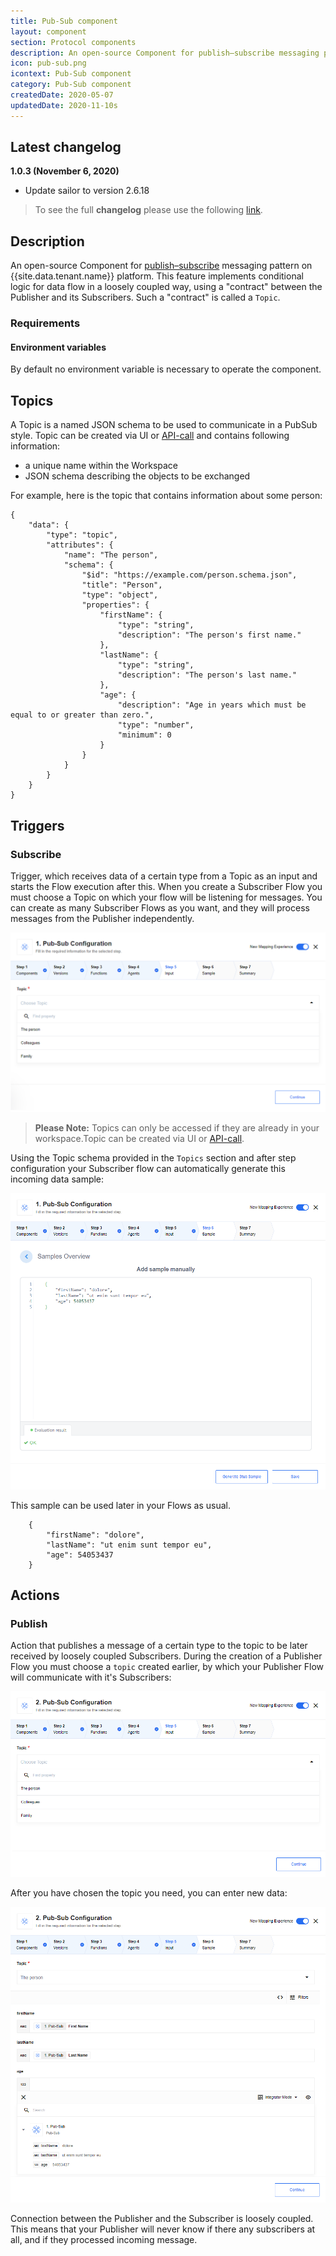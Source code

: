 ```yaml
---
title: Pub-Sub component
layout: component
section: Protocol components
description: An open-source Component for publish–subscribe messaging pattern on platform.
icon: pub-sub.png
icontext: Pub-Sub component
category: Pub-Sub component
createdDate: 2020-05-07
updatedDate: 2020-11-10s
---
```


## Latest changelog

**1.0.3 (November 6, 2020)**

* Update sailor to version 2.6.18

> To see the full **changelog** please use the following [link](changelog).

## Description

An open-source Component for [publish–subscribe](https://en.wikipedia.org/wiki/Publish-subscribe_pattern) messaging pattern on {{site.data.tenant.name}} platform.
This feature implements conditional logic for data flow in a loosely coupled way, using a "contract" between the Publisher and its Subscribers. Such a "contract" is called a `Topic`.

### Requirements

#### Environment variables

By default no environment variable is necessary to operate the component.

## Topics

A Topic is a named JSON schema to be used to communicate in a PubSub style.
Topic can be created via UI or [API-call](https://api.elastic.io/docs/v2/#pub/sub-topics) and contains following information:
- a unique name within the Workspace
- JSON schema describing the objects to be exchanged

For example, here is the topic that contains information about some person:

```
{
    "data": {
        "type": "topic",
        "attributes": {
            "name": "The person",
            "schema": {
                "$id": "https://example.com/person.schema.json",
                "title": "Person",
                "type": "object",
                "properties": {
                    "firstName": {
                        "type": "string",
                        "description": "The person's first name."
                    },
                    "lastName": {
                        "type": "string",
                        "description": "The person's last name."
                    },
                    "age": {
                        "description": "Age in years which must be equal to or greater than zero.",
                        "type": "number",
                        "minimum": 0
                    }
                }
            }
        }
    }
}
```

## Triggers

### Subscribe

Trigger, which receives data of a certain type from a Topic as an input and starts the Flow execution after this.
When you create a Subscriber Flow you must choose a Topic on which your flow will be listening for messages.
You can create as many Subscriber Flows as you want, and they will process messages from the Publisher independently.

![Trigger input](img/trigger-input.png)

>**Please Note:** Topics can only be accessed if they are already in your workspace.Topic can be created via UI or [API-call](https://api.elastic.io/docs/v2/#pub/sub-topics).

Using the Topic schema provided in the `Topics` section and after step configuration your Subscriber flow can automatically generate this incoming data sample:

![Trigger sample](img/trigger-sample.png)

This sample can be used later in your Flows as usual.

```
    {
        "firstName": "dolore",
        "lastName": "ut enim sunt tempor eu",
        "age": 54053437
    }
```

## Actions

### Publish

Action that publishes a message of a certain type to the topic to be later received by loosely coupled Subscribers.
During the creation of a Publisher Flow you must choose a `topic` created earlier, by which your Publisher Flow will communicate with it's Subscribers:

![Action input](img/action-input.png)

After you have chosen the topic you need, you can enter new data:

![Action configure input](img/action-configure-input.png)

Connection between the Publisher and the Subscriber is loosely coupled. This means that your Publisher will never
know if there any subscribers at all, and if they processed incoming message.
